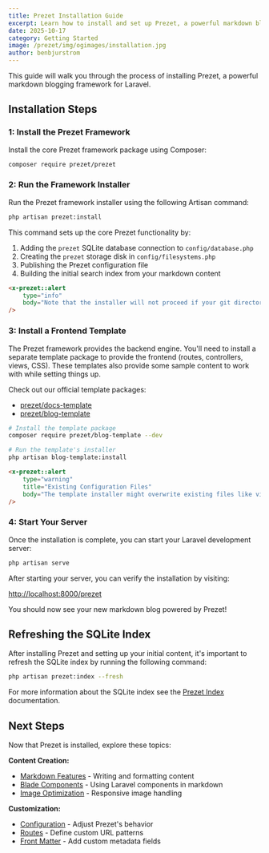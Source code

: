 ```yaml
---
title: Prezet Installation Guide
excerpt: Learn how to install and set up Prezet, a powerful markdown blogging package for Laravel.
date: 2025-10-17
category: Getting Started
image: /prezet/img/ogimages/installation.jpg
author: benbjurstrom
---
```


This guide will walk you through the process of installing Prezet, a powerful markdown blogging framework for Laravel.

## Installation Steps

### 1: Install the Prezet Framework

Install the core Prezet framework package using Composer:

```bash
composer require prezet/prezet
```

### 2: Run the Framework Installer

Run the Prezet framework installer using the following Artisan command:

```bash
php artisan prezet:install
```

This command sets up the core Prezet functionality by:

1. Adding the `prezet` SQLite database connection to `config/database.php`
2. Creating the `prezet` storage disk in `config/filesystems.php`
3. Publishing the Prezet configuration file
4. Building the initial search index from your markdown content

```html +parse
<x-prezet::alert
    type="info"
    body="Note that the installer will not proceed if your git directory is not clean. Use `prezet:install --force` to bypass this restriciton."
/>
```

### 3: Install a Frontend Template

The Prezet framework provides the backend engine. You'll need to install a separate template package to provide the frontend (routes, controllers, views, CSS). These templates also provide some sample content to work with while setting things up.

Check out our official template packages:
- [prezet/docs-template](https://github.com/prezet/docs-template)
- [prezet/blog-template](https://github.com/prezet/blog-template)

```bash
# Install the template package
composer require prezet/blog-template --dev

# Run the template's installer
php artisan blog-template:install
```

```html +parse
<x-prezet::alert
    type="warning"
    title="Existing Configuration Files"
    body="The template installer might overwrite existing files like vite.config.js and postcss.config.js. Ensure you have backups before proceeding if you have customized these files."
/>
```

### 4: Start Your Server

Once the installation is complete, you can start your Laravel development server:

```bash
php artisan serve
```

After starting your server, you can verify the installation by visiting:

[http://localhost:8000/prezet](http://localhost:8000/prezet)

You should now see your new markdown blog powered by Prezet!

## Refreshing the SQLite Index
After installing Prezet and setting up your initial content, it's important to refresh the SQLite index by running the following command:

```bash
php artisan prezet:index --fresh
```

For more information about the SQLite index see the [Prezet Index](/index) documentation.

## Next Steps

Now that Prezet is installed, explore these topics:

**Content Creation:**
- [Markdown Features](/features/markdown) - Writing and formatting content
- [Blade Components](/features/blade) - Using Laravel components in markdown
- [Image Optimization](/features/images) - Responsive image handling

**Customization:**
- [Configuration](/configuration) - Adjust Prezet's behavior
- [Routes](/customize/routes) - Define custom URL patterns
- [Front Matter](/customize/frontmatter) - Add custom metadata fields
